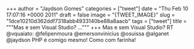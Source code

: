 
+++
author = "Jaydson Gomes"
categories = ["tweet"]
date = "Thu Feb 10 17:07:16 +0000 2011"
draft = false
image = "{TWEET_IMAGE}"
slug = "1dce10210d362ddf7318abb4933140be88a8aacb"
tags = ["tweet"]
title = """Mas e sem Visual Studio? ..."""
+++
Mas e sem Visual Studio? RT @vquaiato: @felipenmoura @emersonvinicius @osuissa @alganet @jaydson PHP é comigo mesmo! Como com farinha!
